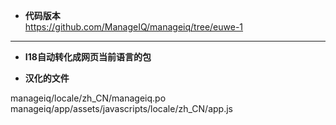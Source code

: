 * **代码版本**   
https://github.com/ManageIQ/manageiq/tree/euwe-1       
-----    

* **I18自动转化成网页当前语言的包**


* **汉化的文件**     

manageiq/locale/zh_CN/manageiq.po       
manageiq/app/assets/javascripts/locale/zh_CN/app.js